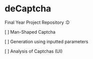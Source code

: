 # deCaptcha

Final Year Project Repository :D

[ ] Man-Shaped Captcha

[ ] Generation using inputted parameters

[ ] Analysis of Captchas (UI)
